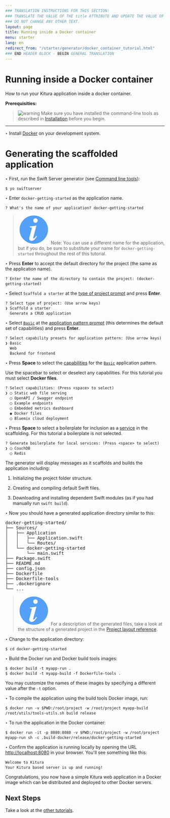 ```yaml
---
### TRANSLATION INSTRUCTIONS FOR THIS SECTION:
### TRANSLATE THE VALUE OF THE title ATTRIBUTE AND UPDATE THE VALUE OF THE lang ATTRIBUTE.
### DO NOT CHANGE ANY OTHER TEXT.
layout: page
title: Running inside a Docker container
menu: starter
lang: en
redirect_from: "/starter/generator/docker_container_tutorial.html"
### END HEADER BLOCK - BEGIN GENERAL TRANSLATION
---
```


<div class="titleBlock">
	<h1>Running inside a Docker container</h1>
	<p>How to run your Kitura application inside a docker container.</p>
</div>

**Prerequisities:**

> ![warning] Make sure you have installed the command-line tools as described in
> [Installation](installation.html) before you begin.

---

<span class="arrow">&#8227;</span> Install [Docker](http://www.docker.com/products/docker) on your development system.

# Generating the scaffolded application

<span class="arrow">&#8227;</span> First, run the Swift Server generator (see [Command line tools](command_line_tools.html)):

    $ yo swiftserver

<span class="arrow">&#8227;</span> Enter `docker-getting-started` as the application name.

    ? What's the name of your application? docker-getting-started

> ![info] Note: You can use a different name for the application, but if you do, be sure to substitute your name for `docker-getting-started` throughout the rest of this tutorial.

<span class="arrow">&#8227;</span> Press **Enter** to accept the default directory for the project (the same as the application name).

    ? Enter the name of the directory to contain the project: (docker-getting-started)

<span class="arrow">&#8227;</span> Select `Scaffold a starter` at the [type of project prompt](prompts.html#project-type-prompt) and press **Enter**.

```
? Select type of project: (Use arrow keys)
❯ Scaffold a starter
  Generate a CRUD application
```

<span class="arrow">&#8227;</span> Select [`Basic`](prompts.html#basic-pattern) at the [application pattern prompt](prompts.html#application-pattern-prompt) (this determines the default set of capabilities) and press **Enter**.

```
? Select capability presets for application pattern: (Use arrow keys)
❯ Basic
  Web
  Backend for frontend
```

<span class="arrow">&#8227;</span> Press **Space** to select the [capabilities](core_concepts.html#capabilities) for the [`Basic`](prompts.html#basic-pattern) application pattern.

Use the spacebar to select or deselect any capabilities. For this tutorial you must select **Docker files**.

```
? Select capabilities: (Press <space> to select)
❯ ◯ Static web file serving
  ◯ OpenAPI / Swagger endpoint
  ◯ Example endpoints
  ◯ Embedded metrics dashboard
  ◉ Docker files
  ◯ Bluemix cloud deployment
```

<span class="arrow">&#8227;</span> Press **Space** to select a boilerplate for inclusion as a [service](prompts.html#services) in the scaffolding. For this tutorial a boilerplate is not selected.

```
? Generate boilerplate for local services: (Press <space> to select)
❯ ◯ CouchDB
  ◯ Redis
```

The generator will display messages as it scaffolds and builds the application including:

1.  Initializing the project folder structure.

1.  Creating and compiling default Swift files.

1.  Downloading and installing dependent Swift modules (as if you had manually run `swift build`).

<span class="arrow">&#8227;</span> Now you should have a generated application directory similar to this:
<pre>
docker-getting-started/
├── Sources/
│   ├── Application
│   │   ├── Application.swift
│   │   └── Routes/
│   └── docker-getting-started
│       └── main.swift
├── Package.swift
├── README.md
├── config.json
├── Dockerfile
├── Dockerfile-tools
├── .dockerignore
└── ...
</pre>

> ![info] For a description of the generated files, take a look at the structure of a generated project in the [Project layout reference](project_layout_reference.html).

<span class="arrow">&#8227;</span> Change to the application directory:

    $ cd docker-getting-started

<span class="arrow">&#8227;</span> Build the Docker run and Docker build tools images:

```
$ docker build -t myapp-run .
$ docker build -t myapp-build -f Dockerfile-tools .
```

You may customize the names of these images by specifying a different value after the `-t` option.

<span class="arrow">&#8227;</span> To compile the application using the build tools Docker image, run:

```
$ docker run -v $PWD:/root/project -w /root/project myapp-build /root/utils/tools-utils.sh build release
```

<span class="arrow">&#8227;</span> To run the application in the Docker container:

```
$ docker run -it -p 8080:8080 -v $PWD:/root/project -w /root/project myapp-run sh -c .build-docker/release/docker-getting-started
```

<span class="arrow">&#8227;</span> Confirm the application is running locally by opening the URL
[http://localhost:8080](http://localhost:8080) in your browser. You'll see something like this:

    Welcome to Kitura
    Your Kitura based server is up and running!

Congratulations, you now have a simple Kitura web application in a Docker image which can be distributed and deployed to other Docker servers.

## Next Steps
Take a look at the [other tutorials](../generator.html#tutorials).

[info]: ../../../assets/info-blue.png
[tip]: ../../../assets/lightbulb-yellow.png
[warning]: ../../../assets/warning-red.png
